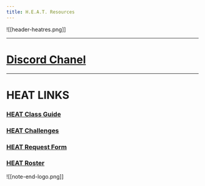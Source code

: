 ```yaml
---
title: H.E.A.T. Resources
---
```

![[header-heatres.png]]
***
# [Discord Chanel](https://discord.com/channels/1218615560049397770/1221569714099322880)
***

# HEAT LINKS

### [HEAT Class Guide](https://docs.google.com/presentation/d/1Pj1ZmM0bqdOPMO6hAw9QJmLhw14PvhKFI-4_MqqSQRw/present)
### [HEAT Challenges](https://docs.google.com/document/d/1DeUsLwxzW9FmhItug2bE6XUA0-KYVzPO4Ah2FptjXh4/edit?tab=t.0#heading=h.aae8xtng0nb2)
### [HEAT Request Form](https://forms.gle/bhm9Vz6F7D3rd3Sj9)
### [HEAT Roster](https://docs.google.com/spreadsheets/d/1ghe_IFosAef79b97FO0JmQBwvmaL1lsLHxAOfNH_5n0/edit?gid=0#gid=0)

![[note-end-logo.png]]